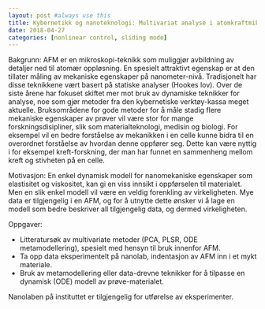 ```yaml
---
layout: post #always use this
title: Kybernetikk og nanoteknologi: Multivariat analyse i atomkraftmikroskopi (AFM) #This becomes the title of the page
date: 2018-04-27
categories: [nonlinear control, sliding mode]
---
```



Bakgrunn: AFM er en mikroskopi-teknikk som muliggjør avbildning av detaljer ned til atomær oppløsning. En spesielt attraktivt egenskap er at den tillater måling av mekaniske egenskaper på nanometer-nivå. Tradisjonelt har disse teknikkene vært basert på statiske analyser (Hookes lov). Over de siste årene har fokuset skiftet mer mot bruk av dynamiske teknikker for analyse, noe som gjør metoder fra den kybernetiske verktøy-kassa meget aktuelle. Bruksområdene for gode metoder for å måle stadig flere mekaniske egenskaper av prøver vil være stor for mange forskningsdisipliner, slik som materialteknologi, medisin og biologi. For eksempel vil en bedre forståelse av mekanikken i en celle kunne bidra til en overordnet forståelse av hvordan denne oppfører seg. Dette kan være nyttig i for eksempel kreft-forskning, der man har funnet en sammenheng mellom kreft og stivheten på en celle.

Motivasjon: En enkel dynamisk modell for nanomekaniske egenskaper som elastisitet og viskositet, kan gi en viss innsikt i oppførselen til materialet. Men en slik enkel modell vil være en veldig forenkling av virkeligheten. Mye data er tilgjengelig i en AFM, og for å utnytte dette ønsker vi å lage en modell som bedre beskriver all tilgjengelig data, og dermed virkeligheten. 

Oppgaver:
- Litteratursøk av multivariate metoder (PCA, PLSR, ODE metamodellering), spesielt med hensyn til bruk innenfor AFM.
- Ta opp data eksperimentelt på nanolab, indentasjon av AFM inn i et mykt materiale.
- Bruk av metamodellering eller data-drevne teknikker for å tilpasse en dynamisk (ODE) modell av prøve-materialet.

Nanolaben på instituttet er tilgjengelig for utførelse av eksperimenter.
